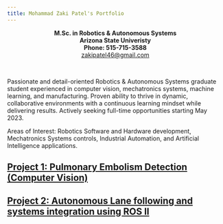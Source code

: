 ```yaml
---
title: Mohammad Zaki Patel's Portfolio
---
```


<p align="center">
  <b>M.Sc. in Robotics & Autonomous Systems</b><br>
  <b>Arizona State Univeristy</b><br>
  <b>Phone: 515-715-3588</b><br>
  <a href="mailto:zakipatel46.com">zakipatel46@gmail.com</a>
</p>


<br>

Passionate and detail-oriented Robotics & Autonomous Systems graduate student experienced in computer vision, mechatronics systems, machine learning, and manufacturing. Proven ability to thrive in dynamic, collaborative environments with a continuous learning mindset while delivering results. Actively seeking full-time opportunities starting May 2023.

Areas of Interest:
Robotics Software and Hardware development, Mechatronics Systems controls, Industrial Automation, and Artificial Intelligence applications.


## [Project 1: Pulmonary Embolism Detection (Computer Vision)](/pe_detection.md)

## [Project 2: Autonomous Lane following and systems integration using ROS II](/lane_following.md)
